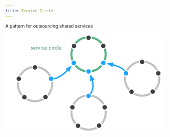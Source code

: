 ```yaml
---
title: Service Circle
---
```



A pattern for outsourcing shared services

![inline,fit](img/structural-patterns/service-circle.png)